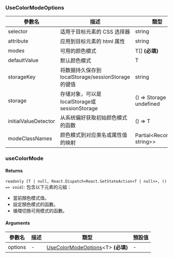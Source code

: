### UseColorModeOptions

|參數名|描述|類型|預設值|
|---|---|---|---|
|selector|适用于目标元素的 CSS 选择器|string |`'html'`|
|attribute|应用到目标元素的 html 属性|string |`'class'`|
|modes|可用的颜色模式|T[]  **(必填)**|`-`|
|defaultValue|默认颜色模式|T |`-`|
|storageKey|将数据持久保存到 localStorage/sessionStorage 的键值|string |`'reactuses-color-mode'`|
|storage|存储对象，可以是localStorage或sessionStorage|() => Storage \| undefined |``localStorage``|
|initialValueDetector|从系统偏好获取初始颜色模式的函数|() => T |`-`|
|modeClassNames|颜色模式到对应类名或属性值的映射|Partial&lt;Record&lt;T, string&gt;&gt; |`-`|

### useColorMode

#### Returns
`readonly [T | null, React.Dispatch<React.SetStateAction<T | null>>, () => void]`: 包含以下元素的元組：
- 當前顏色模式值。
- 設定顏色模式的函數。
- 循環切換可用模式的函數。

#### Arguments
|參數名|描述|類型|預設值|
|---|---|---|---|
|options|-|[UseColorModeOptions](#UseColorModeOptions)&lt;T&gt;  **(必填)**|-|